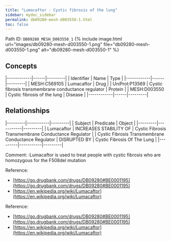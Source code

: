 ```yaml
---
title: "Lumacaftor - Cystic fibrosis of the lung"
sidebar: mydoc_sidebar
permalink: db09280-mesh-d003550-1.html
toc: false 
---
```



Path ID: `DB09280_MESH_D003550_1`
{% include image.html url="images/db09280-mesh-d003550-1.png" file="db09280-mesh-d003550-1.png" alt="db09280-mesh-d003550-1" %}

## Concepts

|------------|------|---------|
| Identifier | Name | Type    |
|------------|------|---------|
| MESH:C569105 | Lumacaftor | Drug |
| UniProt:P13569 | Cystic fibrosis transmembrane conductance regulator | Protein |
| MESH:D003550 | Cystic fibrosis of the lung | Disease |
|------------|------|---------|

## Relationships

|---------|-----------|---------|
| Subject | Predicate | Object  |
|---------|-----------|---------|
| Lumacaftor | INCREASES STABILITY OF | Cystic Fibrosis Transmembrane Conductance Regulator |
| Cystic Fibrosis Transmembrane Conductance Regulator | DISRUPTED BY | Cystic Fibrosis Of The Lung |
|---------|-----------|---------|

Comment: :Lumacaftor is used to treat people with cystic fibrosis who are homozygous for the F508del mutation

Reference: 
  - [https://go.drugbank.com/drugs/DB09280#BE0001195](https://go.drugbank.com/drugs/DB09280#BE0001195)
  - [https://en.wikipedia.org/wiki/Lumacaftor](https://en.wikipedia.org/wiki/Lumacaftor)

Reference: 
  - [https://go.drugbank.com/drugs/DB09280#BE0001195](https://go.drugbank.com/drugs/DB09280#BE0001195)
  - [https://en.wikipedia.org/wiki/Lumacaftor](https://en.wikipedia.org/wiki/Lumacaftor)
